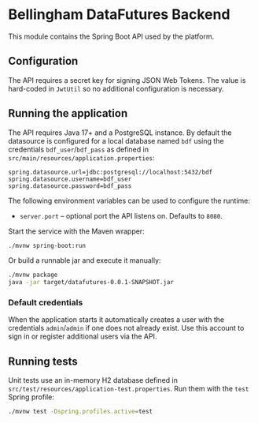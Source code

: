 # Bellingham DataFutures Backend

This module contains the Spring Boot API used by the platform.

## Configuration

The API requires a secret key for signing JSON Web Tokens. The value is
hard-coded in `JwtUtil` so no additional configuration is necessary.

## Running the application

The API requires Java 17+ and a PostgreSQL instance. By default the
datasource is configured for a local database named `bdf` using the
credentials `bdf_user`/`bdf_pass` as defined in
`src/main/resources/application.properties`:

```
spring.datasource.url=jdbc:postgresql://localhost:5432/bdf
spring.datasource.username=bdf_user
spring.datasource.password=bdf_pass
```

The following environment variables can be used to configure the runtime:

- `server.port` – optional port the API listens on. Defaults to `8080`.

Start the service with the Maven wrapper:

```bash
./mvnw spring-boot:run
```

Or build a runnable jar and execute it manually:

```bash
./mvnw package
java -jar target/datafutures-0.0.1-SNAPSHOT.jar
```

### Default credentials

When the application starts it automatically creates a user with the
credentials `admin`/`admin` if one does not already exist. Use this
account to sign in or register additional users via the API.

## Running tests

Unit tests use an in-memory H2 database defined in
`src/test/resources/application-test.properties`. Run them with the
`test` Spring profile:

```bash
./mvnw test -Dspring.profiles.active=test
```
